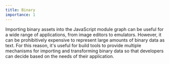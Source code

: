 ```yaml
---
title: Binary
importance: 1
---
```


Importing binary assets into the JavaScript module graph can be useful for a wide range of applications, from image editors to emulators. However, it can be prohibitively expensive to represent large amounts of binary data as text. For this reason, it's useful for build tools to provide multiple mechanisms for importing and transforming binary data so that developers can decide based on the needs of their application.
